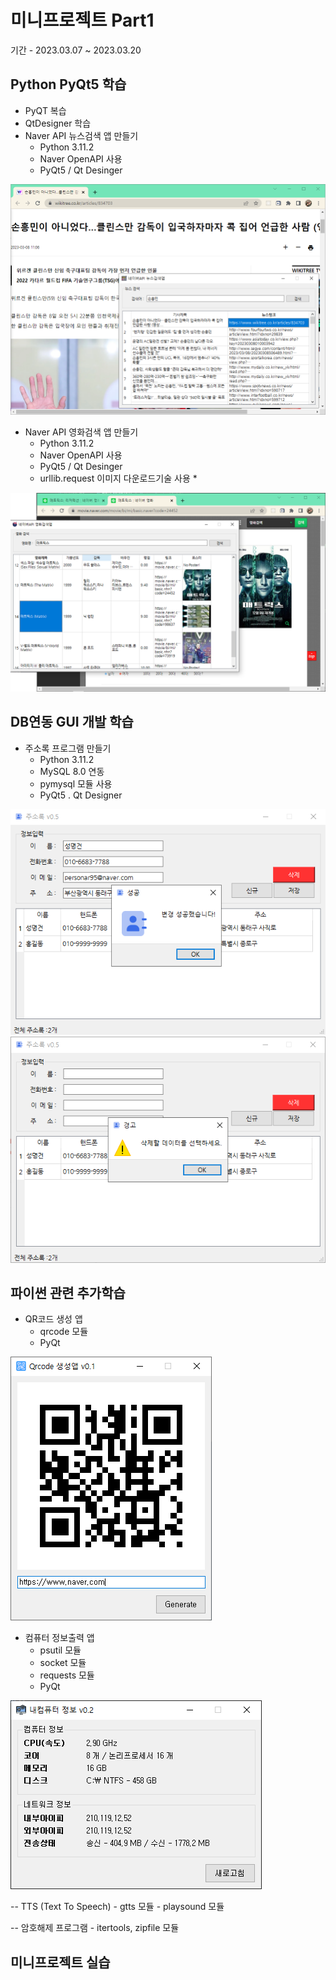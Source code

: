 # 미니프로젝트 Part1
기간 - 2023.03.07 ~ 2023.03.20

## Python PyQt5 학습
- PyQT 복습
- QtDesigner 학습
- Naver API 뉴스검색 앱 만들기
    - Python 3.11.2
    - Naver OpenAPI 사용
    - PyQt5 / Qt Desinger


<img src="https://raw.githubusercontent.com/hugoMGSung/miniprojects/main/images/naver_news2.png" width="780" />

- Naver API 영화검색 앱 만들기
    - Python 3.11.2
    - Naver OpenAPI 사용
    - PyQt5 / Qt Desinger
    - urllib.request 이미지 다운로드기술 사용 *

<img src="https://raw.githubusercontent.com/hugoMGSung/miniprojects/main/images/naver_movie.png" width="780" />

## DB연동 GUI 개발 학습
- 주소록 프로그램 만들기
    - Python 3.11.2
    - MySQL 8.0 연동
    - pymysql 모듈 사용
    - PyQt5 . Qt Designer

![주소록앱1](https://raw.githubusercontent.com/hugoMGSung/miniprojects/main/images/addressbook1.png)
![주소록앱2](https://raw.githubusercontent.com/hugoMGSung/miniprojects/main/images/addressbook2.png)

<!-- <img src="https://raw.githubusercontent.com/hugoMGSung/miniprojects/main/images/addressbook1.png" width="780" />
<img src="https://raw.githubusercontent.com/hugoMGSung/miniprojects/main/images/addressbook2.png" width="780" /> -->

## 파이썬 관련 추가학습
- QR코드 생성 앱
    - qrcode 모듈
    - PyQt

![QR코드 앱](https://raw.githubusercontent.com/hugoMGSung/miniprojects/main/images/qrcodeApp.png)

- 컴퓨터 정보출력 앱
    - psutil 모듈
    - socket 모듈
    - requests 모듈
    - PyQt

![컴퓨터 정보](https://raw.githubusercontent.com/hugoMGSung/miniprojects/main/images/comInfoApp.png)

-- TTS (Text To Speech)
    - gtts 모듈
    - playsound 모듈

-- 암호해제 프로그램
    - itertools, zipfile 모듈


## 미니프로젝트 실습
